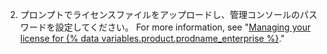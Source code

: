 2. プロンプトでライセンスファイルをアップロードし、管理コンソールのパスワードを設定してください。 For more information, see "[Managing your license for {% data variables.product.prodname_enterprise %}](/billing/managing-your-license-for-github-enterprise)."
